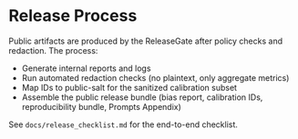# Release Process

Public artifacts are produced by the ReleaseGate after policy checks and redaction. The process:
- Generate internal reports and logs
- Run automated redaction checks (no plaintext, only aggregate metrics)
- Map IDs to public-salt for the sanitized calibration subset
- Assemble the public release bundle (bias report, calibration IDs, reproducibility bundle, Prompts Appendix)

See `docs/release_checklist.md` for the end-to-end checklist.
